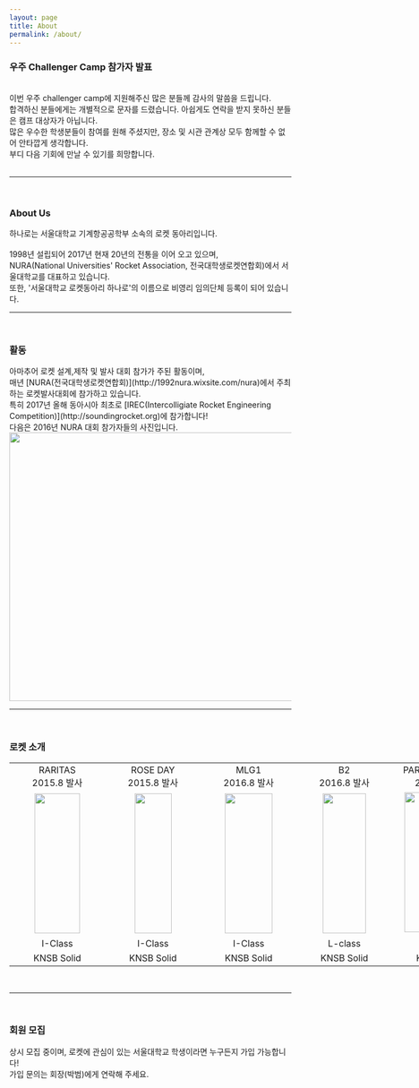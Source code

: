 ```yaml
---
layout: page
title: About
permalink: /about/
---
```


<h3>우주 Challenger Camp 참가자 발표</h3>
<br/>
이번 우주 challenger camp에 지원해주신 많은 분들께 감사의 말씀을 드립니다. <br/>
합격하신 분들에게는 개별적으로 문자를 드렸습니다. 아쉽게도 연락을 받지 못하신 분들은 캠프 대상자가 아닙니다. 
<br/>
많은 우수한 학생분들이 참여를 원해 주셨지만, 장소 및 시관 관계상 모두 함께할 수 없어 안타깝게 생각합니다. 
<br/>
부디 다음 기회에 만날 수 있기를 희망합니다.
<br/><br/>

* * *
<br/>
<h3>About Us</h3>
하나로는 서울대학교 기계항공공학부 소속의 로켓 동아리입니다.<br/><br/>
1998년 설립되어 2017년 현재 20년의 전통을 이어 오고 있으며, <br/>
NURA(National Universities' Rocket Association, 전국대학생로켓연합회)에서 서울대학교를 대표하고 있습니다.<br/>
또한, '서울대학교 로켓동아리 하나로'의 이름으로 비영리 임의단체 등록이 되어 있습니다.<br/>


* * *
<br/>
<h3>활동</h3>
아마추어 로켓 설계,제작 및 발사 대회 참가가 주된 활동이며, <br/>매년 [NURA(전국대학생로켓연합회)](http://1992nura.wixsite.com/nura)에서 주최하는 로켓발사대회에 참가하고 있습니다.<br/>
특히 2017년 올해 동아시아 최초로 [IREC(Intercolligiate Rocket Engineering Competition)](http://soundingrocket.org)에 참가합니다!<br/>
다음은 2016년 NURA 대회 참가자들의 사진입니다.<br/>
<img src="https://github.com/hsb6350/hanaro.github.io/blob/master/assets/acts/front.jpg?raw=true" width="720" height="480" />

* * *
<br/>
<h3>로켓 소개</h3>
<table style="width:1085px"><tr>
<td width="155" align="center">RARITAS<br/>2015.8 발사</td>
<td width="155" align="center">ROSE DAY<br/>2015.8 발사</td>
<td width="155" align="center">MLG1<br/>2016.8 발사</td>
<td width="155" align="center">B2<br/>2016.8 발사</td>
<td width="155" align="center">PARA-1, PARA-2<br/>2017.3 발사</td>
<td width="155" align="center">SNUKA2<br/>2017.6 발사(예정)</td>

</tr><tr><td width="155" align="center">
<img src="https://github.com/hsb6350/hanaro.github.io/blob/master/assets/logo/RARITAS.PNG?raw=true" width="80.6" height="250"/></td><td width="155" align="center">
<img src="https://github.com/hsb6350/hanaro.github.io/blob/master/assets/logo/ROSEDAY.PNG?raw=true" width="66" height="250"/></td><td width="155" align="center">
<img src="https://github.com/hsb6350/hanaro.github.io/blob/master/assets/logo/MLG1.PNG?raw=true" width="85" height="250"/></td><td width="155" align="center">
<img src="https://github.com/hsb6350/hanaro.github.io/blob/master/assets/logo/B2.PNG?raw=true" width="77.5" height="250"/></td><td width="155" align="center">
<img src="https://github.com/hsb6350/hanaro.github.io/blob/master/assets/acts/para1.JPG?raw=true" width="67" height="250"/>
<img src="https://github.com/hsb6350/hanaro.github.io/blob/master/assets/acts/para2.JPG?raw=true" width="56" height="250"/></td>
<td width="155" align="center">
<img src="https://github.com/hsb6350/hanaro.github.io/blob/master/assets/logo/SNUKA.PNG?raw=true" width="78" height="250"/></td></tr><tr>
<td width="155" align="center">I-Class</td>
<td width="155" align="center">I-Class</td>
<td width="155" align="center">I-Class</td>
<td width="155" align="center">L-class</td>
<td width="155" align="center">G-Class</td>
<td width="155" align="center">N-Class</td>
</tr><tr>
<td width="155" align="center">KNSB Solid</td>
<td width="155" align="center">KNSB Solid</td>
<td width="155" align="center">KNSB Solid</td>
<td width="155" align="center">KNSB Solid</td>
<td width="155" align="center">KNSB Solid</td>
<td width="155" align="center">H2O2/HDPE Hybrid</td>

</tr></table><br/>

* * *
<br/>
<h3>회원 모집</h3>
상시 모집 중이며, 로켓에 관심이 있는 서울대학교 학생이라면 누구든지 가입 가능합니다! <br/>
가입 문의는 회장(박범)에게 연락해 주세요.
